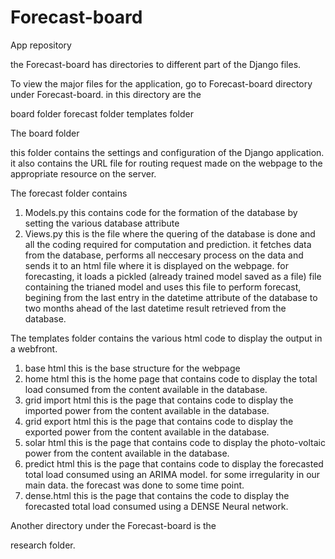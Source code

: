# Forecast-board
App repository

the Forecast-board has directories to different part of the Django files.

To view the major files for the application, go to Forecast-board directory under Forecast-board. 
in this directory are the  

board folder
forecast folder
templates folder

The board folder

this folder contains the settings and configuration of the Django application. it also contains the URL file for routing request made on the webpage to the appropriate resource  on the server.

The forecast folder contains 

1) Models.py 
this contains code for the formation of the database by setting the various database attribute
2) Views.py
this is the file where the quering of the database is done and all the coding required for computation and prediction.
it fetches data from the database, performs all neccesary process on the data and sends it to an html file where it is displayed on the webpage.
for forecasting, it loads a pickled (already trained model saved as a file) file containing the trianed model and uses this file to perform forecast,
begining from the last entry in the datetime attribute of the database to two months ahead of the last datetime result retrieved from the database.


The templates folder contains the various html code to display the output in a webfront.

1) base html 
this is the base structure for the webpage
2) home html
this is the home page that contains code to display the total load consumed from the content available in the database.
3) grid import html
this is the page that contains code to display the imported power from the content available in the database.
4) grid export html
this is the page that contains code to display the exported power from the content available in the database.
5) solar html
this is the page that contains code to display the photo-voltaic power from the content available in the database.
6) predict html
this is the page that contains code to display the forecasted total load consumed using an ARIMA model. for some irregularity in our main data. 
the forecast was done to some time point.
7) dense.html
this is the page that contains the code to display the forecasted total load consumed using a DENSE Neural network.


Another directory under the Forecast-board is the 

research folder.
